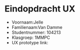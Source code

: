 # Eindopdracht UX

- Voornaam:Jelle
- Familienaam:Van Damme
- Studentnummer: 104213
- Klasgroep: 1MMPC
- UX prototype link: 
